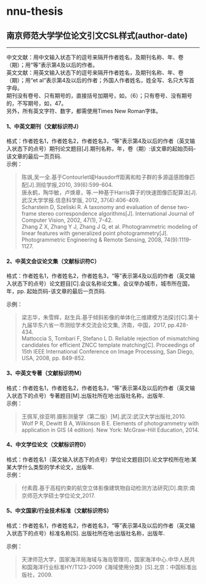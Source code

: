 # nnu-thesis
## 南京师范大学学位论文引文CSL样式(author-date)
---

中文文献：用中文输入状态下的逗号来隔开作者姓名，及期刊名称、年、卷（期）；用“等”表示第4及以后的作者。  
英文文献：用英文输入状态下的逗号来隔开作者姓名，及期刊名称、年、卷（期）；用“et al”表示第4及以后的作者；外国人作者姓名，姓全写、名只大写首字母。  
期刊没有卷号、只有期号的，直接括号加期号，如，（6）；只有卷号、没有期号的，不写期号，如，47。  
另外，所有英文字符、数字，都需使用Times New Roman字体。

#### 1、中英文期刊（文献标识符J）
格式：作者姓名1，作者姓名2，作者姓名3，“等”表示第4及以后的作者（英文输入状态下的点号）期刊论文题目[J].期刊名称，年，卷（期）:该文章的起始页码-该文章的最后一页页码.  
示例：  
> 陈飒,吴一全.基于Contourlet域Hausdorff距离和粒子群的多源遥感图像匹配[J].测绘学报,2010, 39(6):599-604.  
> 唐永鹤，陶华敏，卢焕章，等.一种基于Harris算子的快速图像匹配算法[J]. 武汉大学学报.信息科学版, 2012, 37(4):406-409.  
> Scharstein D, Szeliski R. A taxonomy and evaluation of dense two-frame stereo correspondence algorithms[J]. International Journal of Computer Vision, 2002,   47(1), 7-42.  
> Zhang Z X, Zhang Y J, Zhang J Q, et al. Photogrammetric modeling of linear features with generalized point photogrammetry[J]. Photogrammetric Engineering & Remote Sensing, 2008, 74(9):1119-1127.  

#### 2、中英文会议论文集（文献标识符C）
格式：作者姓名1，作者姓名2，作者姓名3，“等”表示第4及以后的作者（英文输入状态下的点号）论文题目[C].会议名称论文集，会议举办城市，城市所在国，年，pp. 起始页码-该文章的最后一页页码.  

示例：  
> 梁志华，朱雪辉，赵生兵.基于倾斜影像的单体化三维建模方法探讨[C].第十九届华东六省一市测绘学术交流会论文集, 济南，中国，2017, pp.428-434.  
> Mattoccia S, Tombari F, Stefano L D. Reliable rejection of mismatching candidates for efficient ZNCC template matching[C]. Proceedings of 15th IEEE International Conference on Image Processing, San Diego, USA, 2008, pp. 849-852.  

#### 3、中英文专著（文献标识符M）
格式：作者姓名1，作者姓名2，作者姓名3，“等”表示第4及以后的作者（英文输入状态下的点号）专著题目[M].出版社所在地:出版社名称，出版年.  
示例：  
> 王佩军,徐亚明.摄影测量学（第二版）[M].武汉:武汉大学出版社,2010.  
> Wolf P R, Dewitt B A, Wilkinson B E. Elements of photogrammetry with application in GIS (4 edition). New York: McGraw-Hill Education, 2014.  

#### 4、中文学位论文（文献标识符D）
格式：作者姓名1（英文输入状态下的点号）学位论文题目[D].论文学校所在地:某某大学什么类型的学术论文，出版年.  
示例：  
> 付素霞.基于高程约束的航空立体影像建筑物自动检测方法研究[D].南京:南京师范大学硕士学位论文,2017.  

#### 5、中文国家/行业技术标准（文献标识符S）
格式：作者姓名1，作者姓名2，作者姓名3，“等”表示第4及以后的作者（英文输入状态下的点号）标准名称[S]. 出版社所在地:出版社名称，出版年.  

示例：  
> 天津师范大学，国家海洋局海域与海岛管理司，国家海洋中心.中华人民共和国海洋行业标准HY/T123-2009《海域使用分类》[S].北京：中国标准出版社，2009.  


